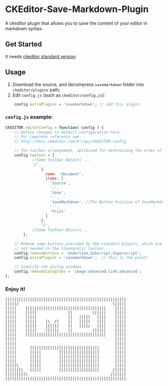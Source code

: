 # CKEditor-Save-Markdown-Plugin
A ckeditor plugin that allows you to save
the content of your editor in markdown syntax.

## Get Started
It needs [ckeditor standard version](http://download.cksource.com/CKEditor/CKEditor/CKEditor%204.4.7/ckeditor_4.4.7_standard.zip)

## Usage
1. Download the source, and decompress `savemarkdown` folder into `ckeditor/plugins` path; 
2. Edit `config.js` (such as `ckeditor/config.js`):
```javascript
	config.extraPlugins = 'savemarkdown'; // add this plugin
```

### `config.js` example:
```javascript
CKEDITOR.editorConfig = function( config ) {
	// Define changes to default configuration here.
	// For complete reference see:
	// http://docs.ckeditor.com/#!/api/CKEDITOR.config

	// The toolbar arrangement, optimized for determining the order of toolbar buttons.
	config.toolbar = [
	        //Some Toolbar Objects ...
	        '/',
                {
                  name: 'document',
                  items: [
                    'Source',
                    '-',
                    'Save',
                    '-',
                    'SaveMarkdown', //The Button Position of SaveMarkdown Plugin
                    '-',
                    'Print'
                  ]
                },
                '/',
	        //Some Toolbar Objects ...
        ];

	// Remove some buttons provided by the standard plugins, which are
	// not needed in the Standard(s) toolbar.
	config.removeButtons = 'Underline,Subscript,Superscript';
	config.extraPlugins = 'savemarkdown';  // this is the point!

	// Simplify the dialog windows.
	config.removeDialogTabs = 'image:advanced;link:advanced';
};
```


### Enjoy it!
```
||||||||||||||||||||||||||||||||||||||||||||||||||||||
|||||/                                          \|||||
|||||    ||||||||||||||||||||||||||||||||||||    |||||
|||||    |||||              ||         \|||||    |||||
|||||    |||||              ||   ||||\   ||||    |||||
|||||    |||||    |\  /|    ||   |||||   ||||    |||||
|||||    |||||    ||||||    ||   ||||/   ||||    |||||
|||||    |||||    ||||||    ||         /|||||    |||||
|||||    ||||||||||||||||||||||||||||||||||||    |||||
|||||                                            |||||
|||||                                            |||||
|||||      |||||||||||||||||||||||||||||||       |||||
|||||      |||||        ||||||||||||||||||       |||||
|||||      |||||        ||||||||||||||||||       |||||
|||||      |||||        ||||||||||||||||||       |||||
|||||\     |||||        ||||||||||||||||||       |||||
|||||||\   |||||        ||||||||||||||||||      /|||||
|||||||||\                                     /||||||
||||||||||||||||||||||||||||||||||||||||||||||||||||||
```